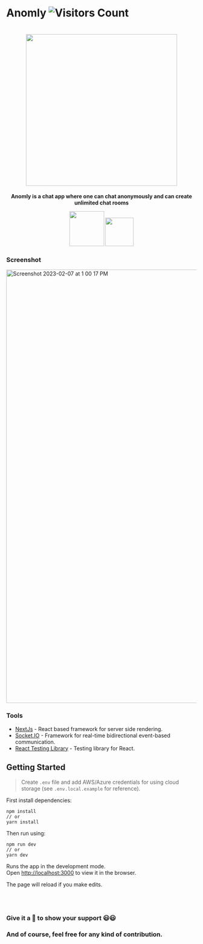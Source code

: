 # Anomly ![Visitors Count](https://visitor-badge.laobi.icu/badge?page_id=msk4862.Anomly)

<div align="center">
    <h1><img src="https://github.com/msk4862/Anomly/blob/master/public/images/chat-logo1.png" width="400"></h1>
    <p>
         <b>Anomly is a chat app where one can chat anonymously and can create unlimited chat rooms</b>
    </p>
      <img src="https://img.shields.io/github/license/msk4862/Anomly?style=flat-square" width="92" />
      <img src="https://badgen.net/github/stars/msk4862/Anomly" width="75" />
</div>

### Screenshot
<img width="1143" alt="Screenshot 2023-02-07 at 1 00 17 PM" src="https://user-images.githubusercontent.com/24875366/217179701-9c470cdc-5d6f-47a8-a27a-9d03245a0f94.png">


### Tools

-   [NextJs](https://nextjs.org/) - React based framework for server side rendering.
-   [Socket.IO](https://socket.io/) - Framework for real-time bidirectional event-based communication.
-   [React Testing Library](https://github.com/testing-library/react-testing-library) - Testing library for React.

## Getting Started

> Create `.env` file and add AWS/Azure credentials for using cloud storage (see `.env.local.example` for reference).

First install dependencies:

```
npm install
// or
yarn install
```

Then run using:

```
npm run dev
// or
yarn dev
```

Runs the app in the development mode.<br />
Open [http://localhost:3000](http://localhost:3000) to view it in the browser.

The page will reload if you make edits.

<br />
<br />

### Give it a 🌟 to show your support 😃😃

### And of course, feel free for any kind of contribution.
